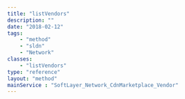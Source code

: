 ```yaml
---
title: "listVendors"
description: ""
date: "2018-02-12"
tags:
    - "method"
    - "sldn"
    - "Network"
classes:
    - "listVendors"
type: "reference"
layout: "method"
mainService : "SoftLayer_Network_CdnMarketplace_Vendor"
---
```

